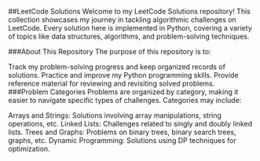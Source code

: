 ##LeetCode Solutions
Welcome to my LeetCode Solutions repository! This collection showcases my journey in tackling algorithmic challenges on LeetCode. Every solution here is implemented in Python, covering a variety of topics like data structures, algorithms, and problem-solving techniques.

###About This Repository
The purpose of this repository is to:

Track my problem-solving progress and keep organized records of solutions.
Practice and improve my Python programming skills.
Provide reference material for reviewing and revisiting solved problems.
###Problem Categories
Problems are organized by category, making it easier to navigate specific types of challenges. Categories may include:

Arrays and Strings: Solutions involving array manipulations, string operations, etc.
Linked Lists: Challenges related to singly and doubly linked lists.
Trees and Graphs: Problems on binary trees, binary search trees, graphs, etc.
Dynamic Programming: Solutions using DP techniques for optimization.

